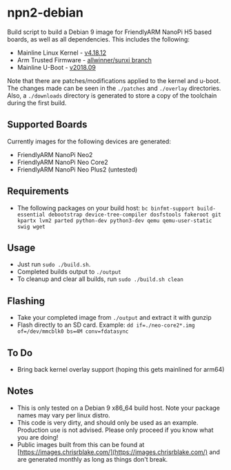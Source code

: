 # npn2-debian

Build script to build a Debian 9 image for FriendlyARM NanoPi H5 based boards, as well as all dependencies. This includes the following:

- Mainline Linux Kernel - [v4.18.12](https://git.kernel.org/pub/scm/linux/kernel/git/stable/linux.git/tag/?h=v4.18.12)
- Arm Trusted Firmware - [allwinner/sunxi branch](https://github.com/apritzel/arm-trusted-firmware/tree/allwinner)
- Mainline U-Boot - [v2018.09](https://github.com/u-boot/u-boot/tree/v2018.09)

Note that there are patches/modifications applied to the kernel and u-boot. The changes made can be seen in the `./patches` and `./overlay` directories. Also, a `./downloads` directory is generated to store a copy of the toolchain during the first build.

## Supported Boards
Currently images for the following devices are generated:
* FriendlyARM NanoPi Neo2
* FriendlyARM NanoPi Neo Core2
* FriendlyARM NanoPi Neo Plus2 (untested)

## Requirements

- The following packages on your build host: `bc binfmt-support build-essential debootstrap device-tree-compiler dosfstools fakeroot git kpartx lvm2 parted python-dev python3-dev qemu qemu-user-static swig wget`

## Usage
- Just run `sudo ./build.sh`.
- Completed builds output to `./output`
- To cleanup and clear all builds, run `sudo ./build.sh clean`

## Flashing
- Take your completed image from `./output` and extract it with gunzip
- Flash directly to an SD card. Example: `dd if=./neo-core2*.img of=/dev/mmcblk0 bs=4M conv=fdatasync`

## To Do
* Bring back kernel overlay support (hoping this gets mainlined for arm64)

## Notes

- This is only tested on a Debian 9 x86_64 build host. Note your package names may vary per linux distro.
- This code is very dirty, and should only be used as an example. Production use is not advised. Please only proceed if you know what you are doing!
- Public images built from this can be found at [https://images.chrisrblake.com/](https://images.chrisrblake.com/) and are generated monthly as long as things don't break.
